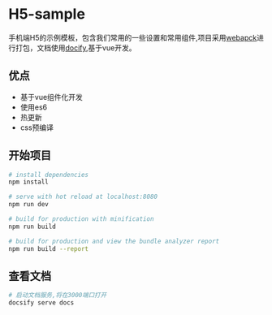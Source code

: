 # H5-sample

手机端H5的示例模板，包含我们常用的一些设置和常用组件,项目采用[webapck](https://webpack.docschina.org/)进行打包，文档使用[docify](https://docsify.js.org/),基于vue开发。

## 优点

+ 基于vue组件化开发
+ 使用es6
+ 热更新
+ css预编译

## 开始项目

``` bash
# install dependencies
npm install

# serve with hot reload at localhost:8080
npm run dev

# build for production with minification
npm run build

# build for production and view the bundle analyzer report
npm run build --report
```

## 查看文档

``` bash
# 启动文档服务,将在3000端口打开
docsify serve docs
```